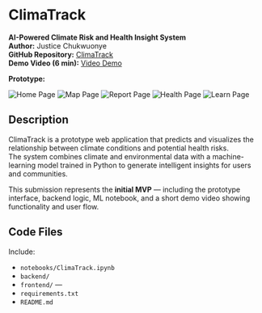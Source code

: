 # ClimaTrack 
**AI-Powered Climate Risk and Health Insight System**  
**Author:** Justice Chukwuonye  
**GitHub Repository:** [ClimaTrack](https://github.com/Justice00000/Clima-Track/)  
**Demo Video (6 min):** [Video Demo](https://youtu.be/Q3i-F8iJGy4)

**Prototype:** 

![Home Page](https://i.imgur.com/Iuqz81S.png)
![Map Page](https://i.imgur.com/lwQNHZM.png)
![Report Page](https://i.imgur.com/iNoVyEN.png)
![Health Page](https://i.imgur.com/2vT4WMl.png)
![Learn Page](https://i.imgur.com/BYC9GXN.png)
 



## Description  
ClimaTrack is a prototype web application that predicts and visualizes the relationship between climate conditions and potential health risks.  
The system combines climate and environmental data with a machine-learning model trained in Python to generate intelligent insights for users and communities.  

This submission represents the **initial MVP** — including the prototype interface, backend logic, ML notebook, and a short demo video showing functionality and user flow.


## Code Files

Include:

- `notebooks/ClimaTrack.ipynb`  
- `backend/` 
- `frontend/` —   
- `requirements.txt`  
- `README.md` 
